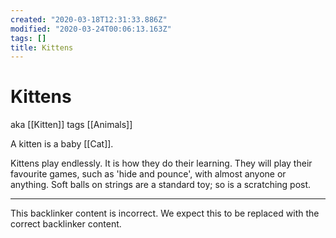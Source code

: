 ```yaml
---
created: "2020-03-18T12:31:33.886Z"
modified: "2020-03-24T00:06:13.163Z"
tags: []
title: Kittens
---
```


# Kittens

aka [[Kitten]]
tags [[Animals]]

A kitten is a baby [[Cat]].

Kittens play endlessly. It is how they do their learning. They will play their favourite games, such as 'hide and pounce', with almost anyone or anything. Soft balls on strings are a standard toy; so is a scratching post.

<!-- begin backlinker content -->

---

This backlinker content is incorrect. We expect this to be replaced with the correct backlinker content.

